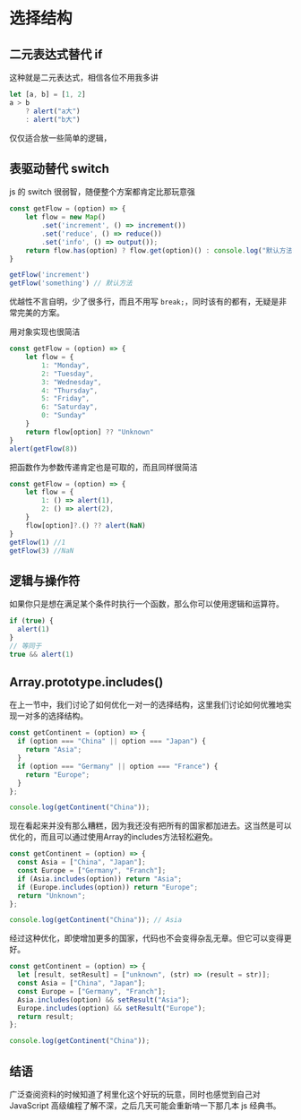 # 选择结构

## 二元表达式替代 if

这种就是二元表达式，相信各位不用我多讲

```js
let [a, b] = [1, 2]
a > b 
    ? alert("a大") 
    : alert("b大")
```

仅仅适合放一些简单的逻辑，

## 表驱动替代 switch

js 的 switch 很弱智，随便整个方案都肯定比那玩意强

```js
const getFlow = (option) => {
    let flow = new Map()
        .set('increment', () => increment())
        .set('reduce', () => reduce())
        .set('info', () => output());
    return flow.has(option) ? flow.get(option)() : console.log("默认方法");
}

getFlow('increment')
getFlow('something') // 默认方法
```

优越性不言自明，少了很多行，而且不用写 `break;`，同时该有的都有，无疑是非常完美的方案。

用对象实现也很简洁

```js
const getFlow = (option) => {
    let flow = {
        1: "Monday",
        2: "Tuesday",
        3: "Wednesday",
        4: "Thursday",
        5: "Friday",
        6: "Saturday",
        0: "Sunday"
    }
    return flow[option] ?? "Unknown"
}
alert(getFlow(8))
```

把函数作为参数传递肯定也是可取的，而且同样很简洁

```js
const getFlow = (option) => {
    let flow = {
        1: () => alert(1),
        2: () => alert(2),
    }
    flow[option]?.() ?? alert(NaN)
}
getFlow(1) //1
getFlow(3) //NaN
```

## 逻辑与操作符

如果你只是想在满足某个条件时执行一个函数，那么你可以使用逻辑和运算符。

```js
if (true) {
  alert(1)
}
// 等同于
true && alert(1)
```

## Array.prototype.includes()

在上一节中，我们讨论了如何优化一对一的选择结构，这里我们讨论如何优雅地实现一对多的选择结构。

```js
const getContinent = (option) => {
  if (option === "China" || option === "Japan") {
    return "Asia";
  }
  if (option === "Germany" || option === "France") {
    return "Europe";
  }
};

console.log(getContinent("China"));
```

现在看起来并没有那么糟糕，因为我还没有把所有的国家都加进去。这当然是可以优化的，而且可以通过使用Array的includes方法轻松避免。

```js
const getContinent = (option) => {
  const Asia = ["China", "Japan"];
  const Europe = ["Germany", "Franch"];
  if (Asia.includes(option)) return "Asia";
  if (Europe.includes(option)) return "Europe";
  return "Unknown";
};

console.log(getContinent("China")); // Asia
```

经过这种优化，即使增加更多的国家，代码也不会变得杂乱无章。但它可以变得更好。

```js
const getContinent = (option) => {
  let [result, setResult] = ["unknown", (str) => (result = str)];
  const Asia = ["China", "Japan"];
  const Europe = ["Germany", "Franch"];
  Asia.includes(option) && setResult("Asia");
  Europe.includes(option) && setResult("Europe");
  return result;
};

console.log(getContinent("China"));
```

## 结语

广泛查阅资料的时候知道了柯里化这个好玩的玩意，同时也感觉到自己对 JavaScript 高级编程了解不深，之后几天可能会重新啃一下那几本 js 经典书。
